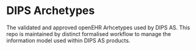 # DIPS Archetypes
The validated and approved openEHR Arhcetypes used by DIPS AS. This repo is maintained by distinct formalised workflow to manage the information model used within DIPS AS products. 
